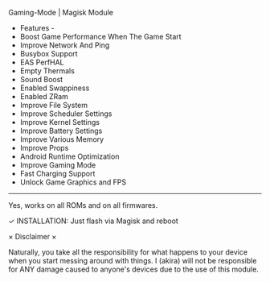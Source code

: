 Gaming-Mode | Magisk Module
- Features -
- Boost Game Performance When The Game Start
- Improve Network And Ping
- Busybox Support
- EAS PerfHAL
- Empty Thermals
- Sound Boost
- Enabled Swappiness
- Enabled ZRam
- Improve File System
- Improve Scheduler Settings
- Improve Kernel Settings
- Improve Battery Settings
- Improve Various Memory
- Improve Props
- Android Runtime Optimization
- Improve Gaming Mode
- Fast Charging Support
- Unlock Game Graphics and FPS
----------------------------------------------------------
Yes, works on all ROMs and on all firmwares.

✓ INSTALLATION: Just flash via Magisk and reboot

× Disclaimer ×

Naturally, you take all the responsibility for what happens to your device when you start messing around with things.
I (akira) will not be responsible for ANY damage caused to anyone's devices due to the use of this module.

